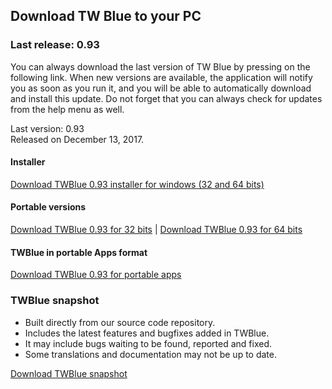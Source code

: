 <!-- 
.. title: downloads
.. slug: downloads
.. date: 2016-10-03 04:45:39 UTC-05:00
.. tags: 
.. category: 
.. link: 
.. description: 
.. type: text
-->

## Download TW Blue to your PC

### Last release: 0.93

You can always download the last version of TW Blue by pressing on the following link. When new versions are available, the application will notify you as soon as you run it, and you will be able to automatically download and install this update. Do not forget that you can always check for updates from the help menu as well.

Last version: 0.93  
Released on December 13, 2017.

#### Installer

[Download TWBlue 0.93 installer for windows (32 and 64 bits)](https://twblue.es/pubs/twblue_setup.exe)

#### Portable versions

[Download TWBlue 0.93 for 32 bits](https://twblue.es/pubs/twblue-latest_x86.zip) |
[Download TWBlue 0.93 for 64 bits](https://twblue.es/pubs/twblue-latest_x64.zip)

#### TWBlue in portable Apps format

[Download TWBlue 0.93 for portable apps](http://twblue.es/pubs/TWBluePortable_0.93.paf.exe)

### TWBlue snapshot

* Built directly from our source code repository.
* Includes the latest features and bugfixes added in TWBlue.
* It may include bugs waiting to be found, reported and fixed.
* Some translations and documentation may not be up to date.

[Download TWBlue snapshot](https://twblue.es/pubs/snapshot.zip)